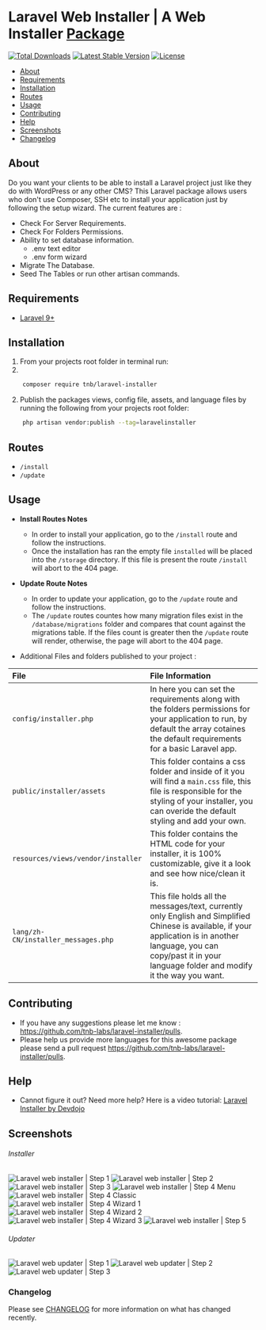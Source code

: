 # Laravel Web Installer | A Web Installer [Package](https://packagist.org/packages/tnb/laravel-installer)

[![Total Downloads](https://poser.pugx.org/tnb/laravel-installer/d/total.svg)](https://packagist.org/packages/tnb/laravel-installer)
[![Latest Stable Version](https://poser.pugx.org/tnb/laravel-installer/v/stable.svg)](https://packagist.org/packages/tnb/laravel-installer)
[![License](https://poser.pugx.org/tnb/laravel-installer/license.svg)](https://packagist.org/packages/tnb/laravel-installer)

- [About](#about)
- [Requirements](#requirements)
- [Installation](#installation)
- [Routes](#routes)
- [Usage](#usage)
- [Contributing](#contributing)
- [Help](#help)
- [Screenshots](#screenshots)
- [Changelog](#changelog)

## About

Do you want your clients to be able to install a Laravel project just like they do with WordPress or any other CMS?
This Laravel package allows users who don't use Composer, SSH etc to install your application just by following the setup wizard.
The current features are :

- Check For Server Requirements.
- Check For Folders Permissions.
- Ability to set database information.
	- .env text editor
	- .env form wizard
- Migrate The Database.
- Seed The Tables or run other artisan commands.

## Requirements

* [Laravel 9+](https://laravel.com/docs/installation)

## Installation

1. From your projects root folder in terminal run:
2. 
```bash
    composer require tnb/laravel-installer
```

2. Publish the packages views, config file, assets, and language files by running the following from your projects root folder:

```bash
    php artisan vendor:publish --tag=laravelinstaller
```

## Routes

* `/install`
* `/update`

## Usage

* **Install Routes Notes**
	* In order to install your application, go to the `/install` route and follow the instructions.
	* Once the installation has ran the empty file `installed` will be placed into the `/storage` directory. If this file is present the route `/install` will abort to the 404 page.

* **Update Route Notes**
	* In order to update your application, go to the `/update` route and follow the instructions.
	* The `/update` routes countes how many migration files exist in the `/database/migrations` folder and compares that count against the migrations table. If the files count is greater then the `/update` route will render, otherwise, the page will abort to the 404 page.

* Additional Files and folders published to your project :

| File                                | File Information                                                                                                                                                                                                            |
|:------------------------------------|:----------------------------------------------------------------------------------------------------------------------------------------------------------------------------------------------------------------------------|
| `config/installer.php`              | In here you can set the requirements along with the folders permissions for your application to run, by default the array cotaines the default requirements for a basic Laravel app.                                        |
| `public/installer/assets`           | This folder contains a css folder and inside of it you will find a `main.css` file, this file is responsible for the styling of your installer, you can overide the default styling and add your own.                       |
| `resources/views/vendor/installer`  | This folder contains the HTML code for your installer, it is 100% customizable, give it a look and see how nice/clean it is.                                                                                                |
| `lang/zh-CN/installer_messages.php` | This file holds all the messages/text, currently only English and Simplified Chinese is available, if your application is in another language, you can copy/past it in your language folder and modify it the way you want. |

## Contributing

* If you have any suggestions please let me know : https://github.com/tnb-labs/laravel-installer/pulls.
* Please help us provide more languages for this awesome package please send a pull request https://github.com/tnb-labs/laravel-installer/pulls.

## Help

* Cannot figure it out? Need more help? Here is a video tutorial: [Laravel Installer by Devdojo](https://www.youtube.com/watch?v=Jput5doFYLg)

## Screenshots

###### Installer
![Laravel web installer | Step 1](https://s3-us-west-2.amazonaws.com/github-project-images/laravel-installer/install/1-welcome.jpg)
![Laravel web installer | Step 2](https://s3-us-west-2.amazonaws.com/github-project-images/laravel-installer/install/2-requirements.jpg)
![Laravel web installer | Step 3](https://s3-us-west-2.amazonaws.com/github-project-images/laravel-installer/install/3-permissions.jpg)
![Laravel web installer | Step 4 Menu](https://s3-us-west-2.amazonaws.com/github-project-images/laravel-installer/install/4-environment.jpg)
![Laravel web installer | Step 4 Classic](https://s3-us-west-2.amazonaws.com/github-project-images/laravel-installer/install/4a-environment-classic.jpg)
![Laravel web installer | Step 4 Wizard 1](https://s3-us-west-2.amazonaws.com/github-project-images/laravel-installer/install/4b-environment-wizard-1.jpg)
![Laravel web installer | Step 4 Wizard 2](https://s3-us-west-2.amazonaws.com/github-project-images/laravel-installer/install/4b-environment-wizard-2.jpg)
![Laravel web installer | Step 4 Wizard 3](https://s3-us-west-2.amazonaws.com/github-project-images/laravel-installer/install/4b-environment-wizard-3.jpg)
![Laravel web installer | Step 5](https://s3-us-west-2.amazonaws.com/github-project-images/laravel-installer/install/5-final.jpg)

###### Updater
![Laravel web updater | Step 1](https://s3-us-west-2.amazonaws.com/github-project-images/laravel-installer/update/1-welcome.jpg)
![Laravel web updater | Step 2](https://s3-us-west-2.amazonaws.com/github-project-images/laravel-installer/update/2-updates.jpg)
![Laravel web updater | Step 3](https://s3-us-west-2.amazonaws.com/github-project-images/laravel-installer/update/3-finished.jpg)

### Changelog

Please see [CHANGELOG](CHANGELOG.md) for more information on what has changed recently.
